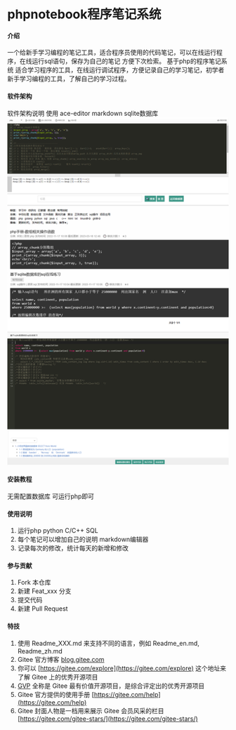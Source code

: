 # phpnotebook程序笔记系统

#### 介绍
一个给新手学习编程的笔记工具，适合程序员使用的代码笔记，可以在线运行程序，在线运行sql语句，保存为自己的笔记 方便下次检索。
基于php的程序笔记系统 适合学习程序的工具，在线运行调试程序，方便记录自己的学习笔记，初学者新手学习编程的工具，了解自己的学习过程。


#### 软件架构
软件架构说明 使用 ace-editor markdown sqlite数据库
![默认首页图](images/index.png)
![列表图](images/list.png)
![详情图](images/detail.png)


#### 安装教程

无需配置数据库 可运行php即可

#### 使用说明

1.  运行php  python  C/C++ SQL
2.  每个笔记可以增加自己的说明 markdown编辑器
3.  记录每次的修改，统计每天的新增和修改

#### 参与贡献

1.  Fork 本仓库
2.  新建 Feat_xxx 分支
3.  提交代码
4.  新建 Pull Request


#### 特技

1.  使用 Readme\_XXX.md 来支持不同的语言，例如 Readme\_en.md, Readme\_zh.md
2.  Gitee 官方博客 [blog.gitee.com](https://blog.gitee.com)
3.  你可以 [https://gitee.com/explore](https://gitee.com/explore) 这个地址来了解 Gitee 上的优秀开源项目
4.  [GVP](https://gitee.com/gvp) 全称是 Gitee 最有价值开源项目，是综合评定出的优秀开源项目
5.  Gitee 官方提供的使用手册 [https://gitee.com/help](https://gitee.com/help)
6.  Gitee 封面人物是一档用来展示 Gitee 会员风采的栏目 [https://gitee.com/gitee-stars/](https://gitee.com/gitee-stars/)
